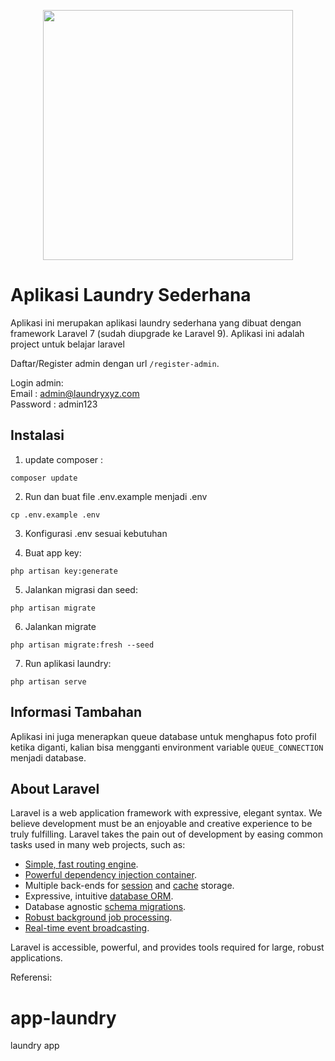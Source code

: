 <p align="center"><img src="https://laravel.com/img/logotype.min.svg" width="400"></p>

# Aplikasi Laundry Sederhana

Aplikasi ini merupakan aplikasi laundry sederhana yang dibuat dengan framework Laravel 7 (sudah diupgrade ke Laravel 9). Aplikasi ini adalah project untuk belajar laravel

Daftar/Register admin dengan url `/register-admin`.

Login admin:  
Email    : admin@laundryxyz.com  
Password : admin123

## Instalasi

1. update composer :
```
composer update
```

2. Run dan buat file  .env.example menjadi .env
```
cp .env.example .env
```
3. Konfigurasi .env sesuai kebutuhan

4. Buat app key:
```
php artisan key:generate
```
5. Jalankan migrasi dan seed:
```
php artisan migrate
```
6. Jalankan migrate
```
php artisan migrate:fresh --seed
```
7. Run aplikasi laundry:
```
php artisan serve
```

## Informasi Tambahan

Aplikasi ini juga menerapkan queue database untuk menghapus foto profil ketika diganti, kalian bisa mengganti environment variable `QUEUE_CONNECTION` menjadi database.

## About Laravel

Laravel is a web application framework with expressive, elegant syntax. We believe development must be an enjoyable and creative experience to be truly fulfilling. Laravel takes the pain out of development by easing common tasks used in many web projects, such as:

-   [Simple, fast routing engine](https://laravel.com/docs/routing).
-   [Powerful dependency injection container](https://laravel.com/docs/container).
-   Multiple back-ends for [session](https://laravel.com/docs/session) and [cache](https://laravel.com/docs/cache) storage.
-   Expressive, intuitive [database ORM](https://laravel.com/docs/eloquent).
-   Database agnostic [schema migrations](https://laravel.com/docs/migrations).
-   [Robust background job processing](https://laravel.com/docs/queues).
-   [Real-time event broadcasting](https://laravel.com/docs/broadcasting).

Laravel is accessible, powerful, and provides tools required for large, robust applications.

Referensi:
# app-laundry
laundry app

